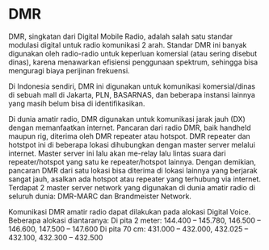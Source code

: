 # DMR
DMR, singkatan dari Digital Mobile Radio, adalah salah satu standar modulasi digital untuk radio komunikasi 2 arah. Standar DMR ini banyak digunakan oleh radio-radio untuk keperluan komersial (atau sering disebut dinas), karena menawarkan efisiensi penggunaan spektrum, sehingga bisa menguragi biaya perijinan frekuensi.

Di Indonesia sendiri, DMR ini digunakan untuk komunikasi komersial/dinas di sebuah mall di Jakarta, PLN, BASARNAS, dan beberapa instansi lainnya yang masih belum bisa di identifikasikan.

Di dunia amatir radio, DMR digunakan untuk komunikasi jarak jauh (DX) dengan memanfaatkan internet. Pancaran dari radio DMR, baik handheld maupun rig, diterima oleh DMR repeater atau hotspot. DMR repeater dan hotstpot ini di beberapa lokasi dihubungkan dengan master server melalui internet. Master server ini lalu akan me-relay lalu lintas suara dari repeater/hotspot yang satu ke repeater/hotspot lainnya. Dengan demikian, pancaran DMR dari satu lokasi bisa diterima di lokasi lainnya yang berjarak sangat jauh, asalkan ada hotspot atau repeater yang terhubung via internet. Terdapat 2 master server network yang digunakan di dunia amatir radio di seluruh dunia: DMR-MARC dan Brandmeister Network.

Komunikasi DMR amatir radio dapat dilakukan pada alokasi Digital Voice. Beberapa alokasi diantaranya:
    Di pita 2 meter: 144.400 – 145.780, 146.500 – 146.600, 147.500 – 147.600
    Di pita 70 cm: 431.000 – 432.000, 432.025 – 432.100, 432.300 – 432.500
